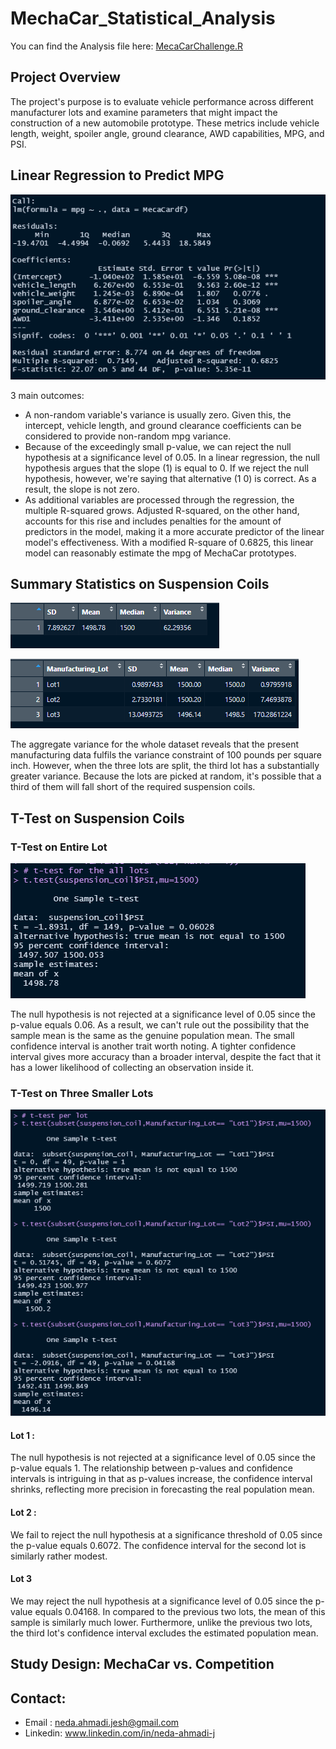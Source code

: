 # MechaCar_Statistical_Analysis
You can find the Analysis file here: [MecaCarChallenge.R](https://github.com/NedaAJ/MechaCar_Statistical_Analysis/blob/main/MecaCarChallenge.R)

## Project Overview
The project's purpose is to evaluate vehicle performance across different manufacturer lots and examine parameters that might impact the construction of a new automobile prototype. These metrics include vehicle length, weight, spoiler angle, ground clearance, AWD capabilities, MPG, and PSI.
## Linear Regression to Predict MPG
![linear_regression_summary.PNG](Resources/linear_regression_summary.PNG)

3 main outcomes:
- A non-random variable's variance is usually zero. Given this, the intercept, vehicle length, and ground clearance coefficients can be considered to provide non-random mpg variance.
- Because of the exceedingly small p-value, we can reject the null hypothesis at a significance level of 0.05. In a linear regression, the null hypothesis argues that the slope (1) is equal to 0. If we reject the null hypothesis, however, we're saying that alternative (1 0) is correct. As a result, the slope is not zero.
- As additional variables are processed through the regression, the multiple R-squared grows. Adjusted R-squared, on the other hand, accounts for this rise and includes penalties for the amount of predictors in the model, making it a more accurate predictor of the linear model's effectiveness. With a modified R-square of 0.6825, this linear model can reasonably estimate the mpg of MechaCar prototypes.

## Summary Statistics on Suspension Coils
![total_summary_table.PNG](Resources/total_summary_table.PNG)

![lot_summary_table.PNG](Resources/lot_summary_table.PNG)

The aggregate variance for the whole dataset reveals that the present manufacturing data fulfils the variance constraint of 100 pounds per square inch. However, when the three lots are split, the third lot has a substantially greater variance. Because the lots are picked at random, it's possible that a third of them will fall short of the required suspension coils.

## T-Test on Suspension Coils
### T-Test on Entire Lot
![t-test.PNG](Resources/t-test.PNG)

The null hypothesis is not rejected at a significance level of 0.05 since the p-value equals 0.06. As a result, we can't rule out the possibility that the sample mean is the same as the genuine population mean. The small confidence interval is another trait worth noting. A tighter confidence interval gives more accuracy than a broader interval, despite the fact that it has a lower likelihood of collecting an observation inside it.

### T-Test on Three Smaller Lots

![lots_t_test.PNG](Resources/lots_t_test.PNG)

#### Lot 1 :
The null hypothesis is not rejected at a significance level of 0.05 since the p-value equals 1. The relationship between p-values and confidence intervals is intriguing in that as p-values increase, the confidence interval shrinks, reflecting more precision in forecasting the real population mean.
#### Lot 2 :
We fail to reject the null hypothesis at a significance threshold of 0.05 since the p-value equals 0.6072. The confidence interval for the second lot is similarly rather modest.

#### Lot 3
We may reject the null hypothesis at a significance level of 0.05 since the p-value equals 0.04168. In compared to the previous two lots, the mean of this sample is similarly much lower. Furthermore, unlike the previous two lots, the third lot's confidence interval excludes the estimated population mean.

## Study Design: MechaCar vs. Competition


## Contact:
- Email : [neda.ahmadi.jesh@gmail.com](mailto:neda.ahmadi.jesh@gmail.com?subject=[GitHub]%20Source%20Han%20Sans)
- Linkedin: www.linkedin.com/in/neda-ahmadi-j
